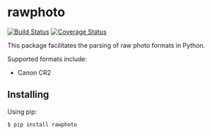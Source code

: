 # rawphoto

[![Build Status](https://travis-ci.org/SamWhited/rawphoto.svg)](https://travis-ci.org/SamWhited/rawphoto)
[![Coverage Status](https://img.shields.io/coveralls/SamWhited/rawphoto.svg)](https://coveralls.io/r/SamWhited/rawphoto)

This package facilitates the parsing of raw photo formats in Python.

Supported formats include:

  - Canon CR2

## Installing

Using pip:

    $ pip install rawphoto
